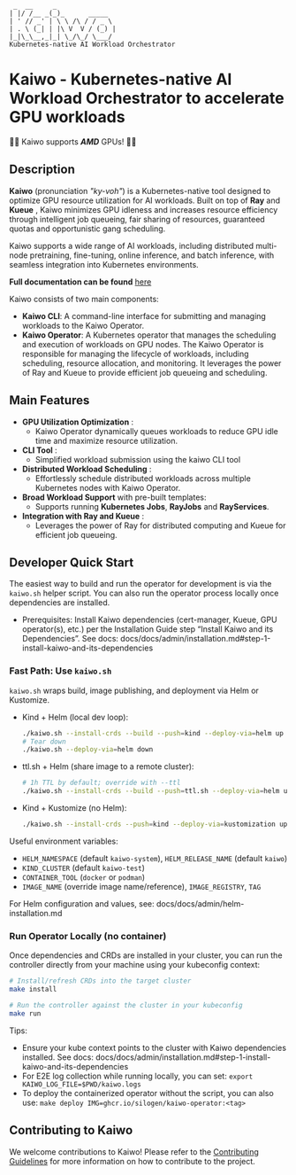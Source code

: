 ```plaintext
 _  __     _
| |/ /__ _(_)_      _____
| ' // _' | \ \ /\ / / _ \
| . \ (_| | |\ V  V / (_) |
|_|\_\__,_|_| \_/\_/ \___/
Kubernetes-native AI Workload Orchestrator
```

# Kaiwo - Kubernetes-native AI Workload Orchestrator to accelerate GPU workloads

🚀️🚀️ Kaiwo supports ***AMD*** GPUs! 🚀️🚀️

## Description

**Kaiwo** (pronunciation *"ky-voh"*) is a Kubernetes-native tool designed to optimize GPU resource utilization for AI workloads. Built on top of **Ray** and **Kueue** , Kaiwo minimizes GPU idleness and increases resource efficiency through intelligent job queueing, fair sharing of resources, guaranteed quotas and opportunistic gang scheduling.

Kaiwo supports a wide range of AI workloads, including distributed multi-node pretraining, fine-tuning, online inference, and batch inference, with seamless integration into Kubernetes environments.

**Full documentation can be found** [here](https://silogen.github.io/kaiwo/)

Kaiwo consists of two main components:

- **Kaiwo CLI**: A command-line interface for submitting and managing workloads to the Kaiwo Operator.
- **Kaiwo Operator**: A Kubernetes operator that manages the scheduling and execution of workloads on GPU nodes.
  The Kaiwo Operator is responsible for managing the lifecycle of workloads, including scheduling, resource allocation, and monitoring. It leverages the power of Ray and Kueue to provide efficient job queueing and scheduling.

## Main Features

* **GPU Utilization Optimization** :
  * Kaiwo Operator dynamically queues workloads to reduce GPU idle time and maximize resource utilization.
* **CLI Tool** :
  * Simplified workload submission using the kaiwo CLI tool
* **Distributed Workload Scheduling** :
  * Effortlessly schedule distributed workloads across multiple Kubernetes nodes with Kaiwo Operator.
* **Broad Workload Support** with pre-built templates:
  * Supports running **Kubernetes Jobs**, **RayJobs** and **RayServices**.
* **Integration with Ray and Kueue** :
  * Leverages the power of Ray for distributed computing and Kueue for efficient job queueing.

## Developer Quick Start

The easiest way to build and run the operator for development is via the `kaiwo.sh` helper script. You can also run the operator process locally once dependencies are installed.

- Prerequisites: Install Kaiwo dependencies (cert-manager, Kueue, GPU operator(s), etc.) per the Installation Guide step “Install Kaiwo and its Dependencies”. See docs: docs/docs/admin/installation.md#step-1-install-kaiwo-and-its-dependencies

### Fast Path: Use `kaiwo.sh`

`kaiwo.sh` wraps build, image publishing, and deployment via Helm or Kustomize.

- Kind + Helm (local dev loop):
  
  ```bash
  ./kaiwo.sh --install-crds --build --push=kind --deploy-via=helm up
  # Tear down
  ./kaiwo.sh --deploy-via=helm down
  ```

- ttl.sh + Helm (share image to a remote cluster):

  ```bash
  # 1h TTL by default; override with --ttl
  ./kaiwo.sh --install-crds --build --push=ttl.sh --deploy-via=helm up --ttl=2h
  ```

- Kind + Kustomize (no Helm):

  ```bash
  ./kaiwo.sh --install-crds --push=kind --deploy-via=kustomization up
  ```

Useful environment variables:

- `HELM_NAMESPACE` (default `kaiwo-system`), `HELM_RELEASE_NAME` (default `kaiwo`)
- `KIND_CLUSTER` (default `kaiwo-test`)
- `CONTAINER_TOOL` (`docker` or `podman`)
- `IMAGE_NAME` (override image name/reference), `IMAGE_REGISTRY`, `TAG`

For Helm configuration and values, see: docs/docs/admin/helm-installation.md

### Run Operator Locally (no container)

Once dependencies and CRDs are installed in your cluster, you can run the controller directly from your machine using your kubeconfig context:

```bash
# Install/refresh CRDs into the target cluster
make install

# Run the controller against the cluster in your kubeconfig
make run
```

Tips:
- Ensure your kube context points to the cluster with Kaiwo dependencies installed. See docs: docs/docs/admin/installation.md#step-1-install-kaiwo-and-its-dependencies
- For E2E log collection while running locally, you can set: `export KAIWO_LOG_FILE=$PWD/kaiwo.logs`
- To deploy the containerized operator without the script, you can also use: `make deploy IMG=ghcr.io/silogen/kaiwo-operator:<tag>`

## Contributing to Kaiwo

We welcome contributions to Kaiwo! Please refer to the [Contributing Guidelines](contributing-guidelines.md) for more information on how to contribute to the project.
